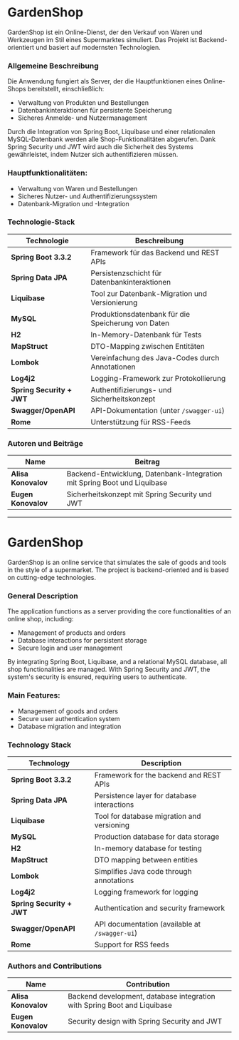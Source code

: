 
# GardenShop

GardenShop ist ein Online-Dienst, der den Verkauf von Waren und Werkzeugen im Stil eines Supermarktes simuliert. Das Projekt ist Backend-orientiert und basiert auf modernsten Technologien.

### Allgemeine Beschreibung

Die Anwendung fungiert als Server, der die Hauptfunktionen eines Online-Shops bereitstellt, einschließlich:
- Verwaltung von Produkten und Bestellungen
- Datenbankinteraktionen für persistente Speicherung
- Sicheres Anmelde- und Nutzermanagement

Durch die Integration von Spring Boot, Liquibase und einer relationalen MySQL-Datenbank werden alle Shop-Funktionalitäten abgerufen. Dank Spring Security und JWT wird auch die Sicherheit des Systems gewährleistet, indem Nutzer sich authentifizieren müssen.

### Hauptfunktionalitäten:
- Verwaltung von Waren und Bestellungen
- Sicheres Nutzer- und Authentifizierungssystem
- Datenbank-Migration und -Integration



### Technologie-Stack

| Technologie              | Beschreibung                                          |
|--------------------------|------------------------------------------------------|
| **Spring Boot 3.3.2**     | Framework für das Backend und REST APIs               |
| **Spring Data JPA**       | Persistenzschicht für Datenbankinteraktionen         |
| **Liquibase**             | Tool zur Datenbank-Migration und Versionierung       |
| **MySQL**                 | Produktionsdatenbank für die Speicherung von Daten   |
| **H2**                    | In-Memory-Datenbank für Tests                        |
| **MapStruct**             | DTO-Mapping zwischen Entitäten                       |
| **Lombok**                | Vereinfachung des Java-Codes durch Annotationen      |
| **Log4j2**                | Logging-Framework zur Protokollierung                |
| **Spring Security + JWT** | Authentifizierungs- und Sicherheitskonzept           |
| **Swagger/OpenAPI**       | API-Dokumentation (unter `/swagger-ui`)              |
| **Rome**                  | Unterstützung für RSS-Feeds                         |



### Autoren und Beiträge

| Name                  | Beitrag                                                   |
|-----------------------|-----------------------------------------------------------|
| **Alisa Konovalov**    | Backend-Entwicklung, Datenbank-Integration mit Spring Boot und Liquibase |
| **Eugen Konovalov**    | Sicherheitskonzept mit Spring Security und JWT           |

---
# GardenShop

GardenShop is an online service that simulates the sale of goods and tools in the style of a supermarket. The project is backend-oriented and is based on cutting-edge technologies.

### General Description

The application functions as a server providing the core functionalities of an online shop, including:
- Management of products and orders
- Database interactions for persistent storage
- Secure login and user management

By integrating Spring Boot, Liquibase, and a relational MySQL database, all shop functionalities are managed. With Spring Security and JWT, the system's security is ensured, requiring users to authenticate.

### Main Features:
- Management of goods and orders
- Secure user authentication system
- Database migration and integration



### Technology Stack

| Technology              | Description                                          |
|--------------------------|------------------------------------------------------|
| **Spring Boot 3.3.2**     | Framework for the backend and REST APIs               |
| **Spring Data JPA**       | Persistence layer for database interactions         |
| **Liquibase**             | Tool for database migration and versioning       |
| **MySQL**                 | Production database for data storage   |
| **H2**                    | In-memory database for testing                        |
| **MapStruct**             | DTO mapping between entities                       |
| **Lombok**                | Simplifies Java code through annotations      |
| **Log4j2**                | Logging framework for logging                |
| **Spring Security + JWT** | Authentication and security framework           |
| **Swagger/OpenAPI**       | API documentation (available at `/swagger-ui`)              |
| **Rome**                  | Support for RSS feeds                         |



### Authors and Contributions

| Name                  | Contribution                                                   |
|-----------------------|-----------------------------------------------------------|
| **Alisa Konovalov**    | Backend development, database integration with Spring Boot and Liquibase |
| **Eugen Konovalov**    | Security design with Spring Security and JWT           |
